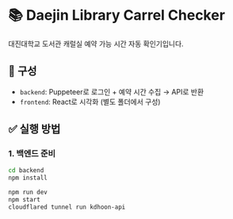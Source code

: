 # 📚 Daejin Library Carrel Checker

대진대학교 도서관 캐럴실 예약 가능 시간 자동 확인기입니다.

## 🔧 구성
- `backend`: Puppeteer로 로그인 + 예약 시간 수집 → API로 반환
- `frontend`: React로 시각화 (별도 폴더에서 구성)

## ✅ 실행 방법

### 1. 백엔드 준비
```bash
cd backend
npm install

npm run dev
npm start
cloudflared tunnel run kdhoon-api